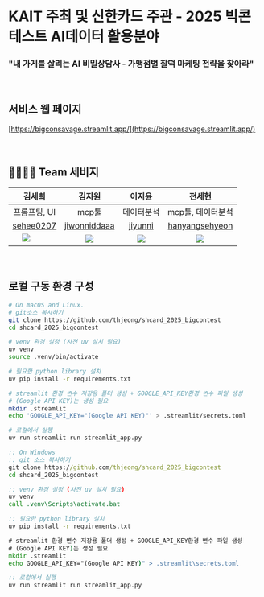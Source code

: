 # KAIT 주최 및 신한카드 주관 - 2025 빅콘테스트 AI데이터 활용분야
### "내 가게를 살리는 AI 비밀상담사 - 가맹점별 찰떡 마케팅 전략을 찾아라"

<br>

## 서비스 웹 페이지
[https://bigconsavage.streamlit.app/](https://bigconsavage.streamlit.app/)

<br>

## 👩‍💻👨‍💻 Team 세비지
|김세희|김지원|이지윤|전세현|
|:---:|:---:|:---:|:---:|
|프롬프팅, UI|mcp툴|데이터분석|mcp툴, 데이터분석|
|[sehee0207](https://github.com/sehee0207)|[jiwonniddaaa](https://github.com/jiwonniddaaa)|[jiyunni](https://github.com/jiyunni)|[hanyangsehyeon](https://github.com/hanyangsehyeon)|
|![](https://avatars.githubusercontent.com/u/65457903?v=4)&nbsp;&nbsp;&nbsp;&nbsp;&nbsp;&nbsp;&nbsp;&nbsp;|![](https://avatars.githubusercontent.com/u/120795436?v=4)|![](https://avatars.githubusercontent.com/u/146607256?v=4)|![](https://avatars.githubusercontent.com/u/218353569?v=4)|

<br>


## 로컬 구동 환경 구성

```bash
# On macOS and Linux.
# git소스 복사하기
git clone https://github.com/thjeong/shcard_2025_bigcontest
cd shcard_2025_bigcontest

# venv 환경 설정 (사전 uv 설치 필요)
uv venv
source .venv/bin/activate

# 필요한 python library 설치
uv pip install -r requirements.txt

# streamlit 환경 변수 저장용 폴더 생성 + GOOGLE_API_KEY환경 변수 파일 생성
# (Google API KEY)는 생성 필요
mkdir .streamlit
echo 'GOOGLE_API_KEY="(Google API KEY)"' > .streamlit/secrets.toml

# 로컬에서 실행
uv run streamlit run streamlit_app.py
```

```bat
:: On Windows
:: git 소스 복사하기
git clone https://github.com/thjeong/shcard_2025_bigcontest
cd shcard_2025_bigcontest

:: venv 환경 설정 (사전 uv 설치 필요)
uv venv
call .venv\Scripts\activate.bat

:: 필요한 python library 설치
uv pip install -r requirements.txt

# streamlit 환경 변수 저장용 폴더 생성 + GOOGLE_API_KEY환경 변수 파일 생성
# (Google API KEY)는 생성 필요
mkdir .streamlit
echo GOOGLE_API_KEY="(Google API KEY)" > .streamlit\secrets.toml

:: 로컬에서 실행
uv run streamlit run streamlit_app.py
```
